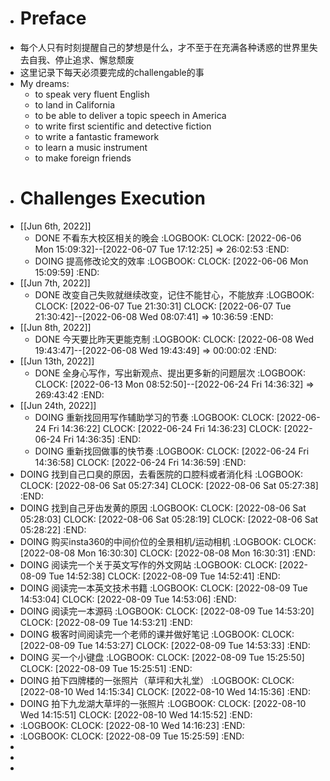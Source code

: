 - # Preface
- 每个人只有时刻提醒自己的梦想是什么，才不至于在充满各种诱惑的世界里失去自我、停止追求、懈怠颓废
- 这里记录下每天必须要完成的challengable的事
- My dreams:
	- to speak very fluent English
	- to land in California
	- to be able to deliver a topic speech in America
	- to write first scientific and detective fiction
	- to write a fantastic framework
	- to learn a music instrument
	- to make foreign friends
- # Challenges Execution
- [[Jun 6th, 2022]]
	- DONE 不看东大校区相关的晚会 
	  :LOGBOOK:
	  CLOCK: [2022-06-06 Mon 15:09:32]--[2022-06-07 Tue 17:12:25] =>  26:02:53
	  :END:
	- DOING 提高修改论文的效率
	  :LOGBOOK:
	  CLOCK: [2022-06-06 Mon 15:09:59]
	  :END:
- [[Jun 7th, 2022]]
	- DONE 改变自己失败就继续改变，记住不能甘心，不能放弃
	  :LOGBOOK:
	  CLOCK: [2022-06-07 Tue 21:30:31]
	  CLOCK: [2022-06-07 Tue 21:30:42]--[2022-06-08 Wed 08:07:41] =>  10:36:59
	  :END:
- [[Jun 8th, 2022]]
	- DONE 今天要比昨天更能克制
	  :LOGBOOK:
	  CLOCK: [2022-06-08 Wed 19:43:47]--[2022-06-08 Wed 19:43:49] =>  00:00:02
	  :END:
- [[Jun 13th, 2022]]
	- DONE 全身心写作，写出新观点、提出更多新的问题层次
	  :LOGBOOK:
	  CLOCK: [2022-06-13 Mon 08:52:50]--[2022-06-24 Fri 14:36:32] =>  269:43:42
	  :END:
- [[Jun 24th, 2022]]
	- DOING 重新找回用写作辅助学习的节奏
	  :LOGBOOK:
	  CLOCK: [2022-06-24 Fri 14:36:22]
	  CLOCK: [2022-06-24 Fri 14:36:23]
	  CLOCK: [2022-06-24 Fri 14:36:35]
	  :END:
	- DOING 重新找回做事的快节奏
	  :LOGBOOK:
	  CLOCK: [2022-06-24 Fri 14:36:58]
	  CLOCK: [2022-06-24 Fri 14:36:59]
	  :END:
- DOING 找到自己口臭的原因，去看医院的口腔科或者消化科
  :LOGBOOK:
  CLOCK: [2022-08-06 Sat 05:27:34]
  CLOCK: [2022-08-06 Sat 05:27:38]
  :END:
- DOING 找到自己牙齿发黄的原因
  :LOGBOOK:
  CLOCK: [2022-08-06 Sat 05:28:03]
  CLOCK: [2022-08-06 Sat 05:28:19]
  CLOCK: [2022-08-06 Sat 05:28:22]
  :END:
- DOING 购买insta360的中间价位的全景相机/运动相机
  :LOGBOOK:
  CLOCK: [2022-08-08 Mon 16:30:30]
  CLOCK: [2022-08-08 Mon 16:30:31]
  :END:
- DOING 阅读完一个关于英文写作的外文网站
  :LOGBOOK:
  CLOCK: [2022-08-09 Tue 14:52:38]
  CLOCK: [2022-08-09 Tue 14:52:41]
  :END:
- DOING 阅读完一本英文技术书籍
  :LOGBOOK:
  CLOCK: [2022-08-09 Tue 14:53:04]
  CLOCK: [2022-08-09 Tue 14:53:06]
  :END:
- DOING 阅读完一本源码
  :LOGBOOK:
  CLOCK: [2022-08-09 Tue 14:53:20]
  CLOCK: [2022-08-09 Tue 14:53:21]
  :END:
- DOING 极客时间阅读完一个老师的课并做好笔记
  :LOGBOOK:
  CLOCK: [2022-08-09 Tue 14:53:27]
  CLOCK: [2022-08-09 Tue 14:53:33]
  :END:
- DOING 买一个小键盘
  :LOGBOOK:
  CLOCK: [2022-08-09 Tue 15:25:50]
  CLOCK: [2022-08-09 Tue 15:25:51]
  :END:
- DOING 拍下四牌楼的一张照片（草坪和大礼堂）
  :LOGBOOK:
  CLOCK: [2022-08-10 Wed 14:15:34]
  CLOCK: [2022-08-10 Wed 14:15:36]
  :END:
- DOING 拍下九龙湖大草坪的一张照片
  :LOGBOOK:
  CLOCK: [2022-08-10 Wed 14:15:51]
  CLOCK: [2022-08-10 Wed 14:15:52]
  :END:
- :LOGBOOK:
  CLOCK: [2022-08-10 Wed 14:16:23]
  :END:
- :LOGBOOK:
  CLOCK: [2022-08-09 Tue 15:25:59]
  :END:
-
-
-